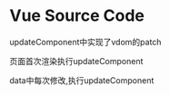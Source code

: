 # Vue Source Code
updateComponent中实现了vdom的patch

页面首次渲染执行updateComponent

data中每次修改,执行updateComponent


